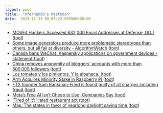 ```yaml
---
layout: post
title:  "@fernand0's Mastodon"
date:  2023-11-13 09:05:22.603000+00:00
---
```

*  [MOVEit Hackers Accessed 632,000 Email Addresses at Defense, DOJ ](https://www.bloomberg.com/news/articles/2023-10-30/hackers-accessed-632-000-email-addresses-at-defense-do) ([toot](https://mastodon.social/@fernand0/111402439318118717))
*  [Some image generators produce more problematic stereotypes than others, but all fail at diversity - AlgorithmWatch ](https://algorithmwatch.org/en/image-generators-stereotypes-diversity) ([toot](https://mastodon.social/@fernand0/111402245109216141))
*  [Canada bans WeChat, Kaspersky applications on government devices -statement ](https://www.reuters.com/technology/canada-bans-wechat-kaspersky-applications-government-devices-statement-2023-10-30) ([toot](https://mastodon.social/@fernand0/111400882924231266))
*  [China removes anonymity of bloggers' accounts with more than 500,000 followers ](https://www.reuters.com/world/china/china-removes-anonymity-bloggers-accounts-with-more-than-500000-followers-2023-10-31) ([toot](https://mastodon.social/@fernand0/111399207871057388))
*  [Los tomates y los pimientos. Y la albahaca. ](https://avecesunafoto.wordpress.com/2023/11/12/los-tomates-y-los-pimientos-y-la-albahaca) ([toot](https://mastodon.social/@fernand0/111399076342636068))
*  [Arm Acquires Minority Stake in Raspberry Pi ](https://www.tomshardware.com/raspberry-pi/arm-acquires-minority-stake-in-raspberry-p) ([toot](https://mastodon.social/@fernand0/111398907645245305))
*  [FTX founder Sam Bankman-Fried is found guilty of all charges including fraud  ](https://www.npr.org/2023/11/03/1210390433/ftx-founder-sam-bankman-fried-is-found-guilty-of-all-charges-including-fraud) ([toot](https://mastodon.social/@fernand0/111398759155033250))
*  [Meta’s Free AI Isn’t Cheap to Use, Companies Say ](https://www.theinformation.com/articles/metas-free-ai-isnt-cheap-to-use-companies-sa) ([toot](https://mastodon.social/@fernand0/111398463576864128))
*  [‘Tired of it’: Hated restaurant act  ](https://www.news.com.au/finance/business/aussies-fume-over-being-asked-to-use-qr-codes-at-restaurants/news-story/6f5c0be6b75584c1aceb2041433538aa) ([toot](https://mastodon.social/@fernand0/111398352830711288))
*  [Map: The states in favor of yearlong daylight saving time ](https://www.nbcnews.com/data-graphics/map-states-favor-yearlong-daylight-saving-time-rcna12305) ([toot](https://mastodon.social/@fernand0/111397946306484649))
